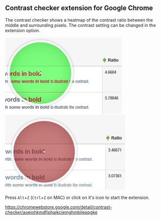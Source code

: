 ## Contrast checker extension for Google Chrome

The contrast checker shows a heatmap of the contrast ratio between the middle and surrounding pixels. The contrast setting can be changed in the extension option.

<p float="left">
<img src="https://github.com/fireinureeyes/chrome-contrast-checker/blob/main/contrast-checker-green.png?raw=true">
 <img src="https://github.com/fireinureeyes/chrome-contrast-checker/blob/main/contrast-checker-red.png?raw=tru">
</p>

Press `Alt`+`Z` (`Ctrl`+`Z` on MAC) or click on it's icon to start the extension.

https://chromewebstore.google.com/detail/contrast-checker/aoeiohkmdfiphajkciemghmbileppgke
